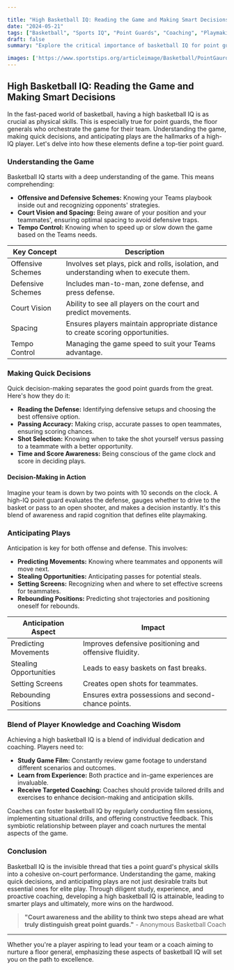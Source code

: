 ```yaml
---

title: "High Basketball IQ: Reading the Game and Making Smart Decisions"
date: "2024-05-21"
tags: ["Basketball", "Sports IQ", "Point Guards", "Coaching", "Playmaking", "Anticipation", "Game Understanding", "Decision Making", "Player Development"]
draft: false
summary: "Explore the critical importance of basketball IQ for point guards, emphasizing game understanding, quick decision-making, and play anticipation."

images: ['https://www.sportstips.org/articleimage/Basketball/PointGaurd/high_basketball_iq_reading_the_game_and_making_smart_decisions.webp']
---
```


## High Basketball IQ: Reading the Game and Making Smart Decisions

In the fast-paced world of basketball, having a high basketball IQ is as crucial as physical skills. This is especially true for point guards, the floor generals who orchestrate the game for their team. Understanding the game, making quick decisions, and anticipating plays are the hallmarks of a high-IQ player. Let's delve into how these elements define a top-tier point guard.

### Understanding the Game

Basketball IQ starts with a deep understanding of the game. This means comprehending:

- **Offensive and Defensive Schemes:** Knowing your Teams playbook inside out and recognizing opponents' strategies.
- **Court Vision and Spacing:** Being aware of your position and your teammates', ensuring optimal spacing to avoid defensive traps.
- **Tempo Control:** Knowing when to speed up or slow down the game based on the Teams needs.

|**Key Concept**|**Description**|
|---|---|
|Offensive Schemes|Involves set plays, pick and rolls, isolation, and understanding when to execute them.|
|Defensive Schemes|Includes man-to-man, zone defense, and press defense.|
|Court Vision|Ability to see all players on the court and predict movements.|
|Spacing|Ensures players maintain appropriate distance to create scoring opportunities.|
|Tempo Control|Managing the game speed to suit your Teams advantage.|

### Making Quick Decisions

Quick decision-making separates the good point guards from the great. Here's how they do it:

- **Reading the Defense:** Identifying defensive setups and choosing the best offensive option.
- **Passing Accuracy:** Making crisp, accurate passes to open teammates, ensuring scoring chances.
- **Shot Selection:** Knowing when to take the shot yourself versus passing to a teammate with a better opportunity.
- **Time and Score Awareness:** Being conscious of the game clock and score in deciding plays.

#### Decision-Making in Action

Imagine your team is down by two points with 10 seconds on the clock. A high-IQ point guard evaluates the defense, gauges whether to drive to the basket or pass to an open shooter, and makes a decision instantly. It's this blend of awareness and rapid cognition that defines elite playmaking.

### Anticipating Plays

Anticipation is key for both offense and defense. This involves:

- **Predicting Movements:** Knowing where teammates and opponents will move next.
- **Stealing Opportunities:** Anticipating passes for potential steals.
- **Setting Screens:** Recognizing when and where to set effective screens for teammates.
- **Rebounding Positions:** Predicting shot trajectories and positioning oneself for rebounds.

|**Anticipation Aspect**|**Impact**|
|---|---|
|Predicting Movements|Improves defensive positioning and offensive fluidity.|
|Stealing Opportunities|Leads to easy baskets on fast breaks.|
|Setting Screens|Creates open shots for teammates.|
|Rebounding Positions|Ensures extra possessions and second-chance points.|

### Blend of Player Knowledge and Coaching Wisdom

Achieving a high basketball IQ is a blend of individual dedication and coaching. Players need to:

- **Study Game Film:** Constantly review game footage to understand different scenarios and outcomes.
- **Learn from Experience:** Both practice and in-game experiences are invaluable.
- **Receive Targeted Coaching:** Coaches should provide tailored drills and exercises to enhance decision-making and anticipation skills.

Coaches can foster basketball IQ by regularly conducting film sessions, implementing situational drills, and offering constructive feedback. This symbiotic relationship between player and coach nurtures the mental aspects of the game.

### Conclusion

Basketball IQ is the invisible thread that ties a point guard's physical skills into a cohesive on-court performance. Understanding the game, making quick decisions, and anticipating plays are not just desirable traits but essential ones for elite play. Through diligent study, experience, and proactive coaching, developing a high basketball IQ is attainable, leading to smarter plays and ultimately, more wins on the hardwood.

> **"Court awareness and the ability to think two steps ahead are what truly distinguish great point guards."** - Anonymous Basketball Coach

---

Whether you're a player aspiring to lead your team or a coach aiming to nurture a floor general, emphasizing these aspects of basketball IQ will set you on the path to excellence.

```